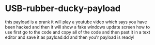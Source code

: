 # USB-rubber-ducky-payload
this payload is a prank it will play a youtube video which says you have been hacked and then it will show a fake windows update screen 
how to use first go to the code and copy all of the code and then past it in a text editor and save it as payload.dd and then you'r payload is ready!
